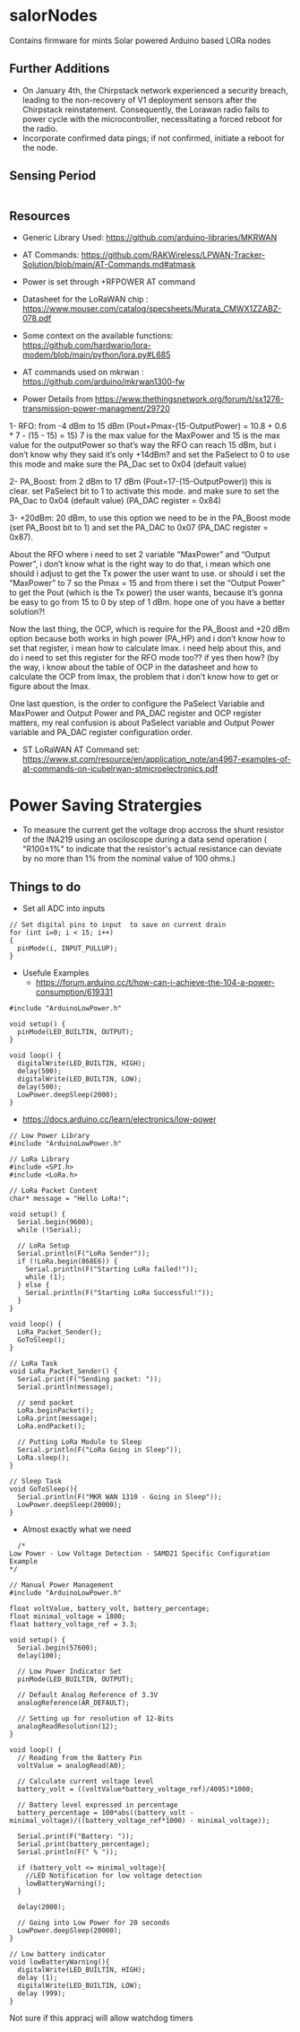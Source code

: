 # salorNodes
Contains firmware for mints Solar powered Arduino based LORa nodes

## Further Additions

- On January 4th, the Chirpstack network experienced a security breach, leading to the non-recovery of V1 deployment sensors after the Chirpstack reinstatement. Consequently, the Lorawan radio fails to power cycle with the microcontroller, necessitating a forced reboot for the radio.
 - Incorporate confirmed data pings; if not confirmed, initiate a reboot for the node.

## Sensing Period
```#define SENSING_PERIOD 9000; // mili seconds 
```

## Resources
- Generic Library Used: https://github.com/arduino-libraries/MKRWAN
- AT Commands:
  https://github.com/RAKWireless/LPWAN-Tracker-Solution/blob/main/AT-Commands.md#atmask
  
- Power is set through +RFPOWER AT command 
- Datasheet for the LoRaWAN chip : https://www.mouser.com/catalog/specsheets/Murata_CMWX1ZZABZ-078.pdf
- Some context on the available functions: https://github.com/hardwario/lora-modem/blob/main/python/lora.py#L685
- AT commands used on mkrwan : https://github.com/arduino/mkrwan1300-fw
- Power Details from https://www.thethingsnetwork.org/forum/t/sx1276-transmission-power-managment/29720

1- RFO: from -4 dBm to 15 dBm (Pout=Pmax-(15-OutputPower) = 10.8 + 0.6 * 7 - (15 - 15) = 15) 7 is the max value for the MaxPower and 15 is the max value for the outputPower so that’s way the RFO can reach 15 dBm, but i don’t know why they said it’s only +14dBm? and set the PaSelect to 0 to use this mode and make sure the PA_Dac set to 0x04 (default value)

2- PA_Boost: from 2 dBm to 17 dBm (Pout=17-(15-OutputPower)) this is clear. set PaSelect bit to 1 to activate this mode. and make sure to set the PA_Dac to 0x04 (default value) (PA_DAC register = 0x84)

3- +20dBm: 20 dBm, to use this option we need to be in the PA_Boost mode (set PA_Boost bit to 1) and set the PA_DAC to 0x07 (PA_DAC register = 0x87).

About the RFO where i need to set 2 variable “MaxPower” and “Output Power”, i don’t know what is the right way to do that, i mean which one should i adjust to get the Tx power the user want to use. or should i set the “MaxPower” to 7 so the Pmax = 15 and from there i set the “Output Power” to get the Pout (which is the Tx power) the user wants, because it’s gonna be easy to go from 15 to 0 by step of 1 dBm. hope one of you have a better solution?!

Now the last thing, the OCP, which is require for the PA_Boost and +20 dBm option because both works in high power (PA_HP) and i don’t know how to set that register, i mean how to calculate Imax. i need help about this, and do i need to set this register for the RFO mode too?? if yes then how? (by the way, i know about the table of OCP in the datasheet and how to calculate the OCP from Imax, the problem that i don’t know how to get or figure about the Imax.

One last question, is the order to configure the PaSelect Variable and MaxPower and Output Power and PA_DAC register and OCP register matters, my real confusion is about PaSelect variable and Output Power variable and PA_DAC register configuration order.


- ST LoRaWAN AT Command set: https://www.st.com/resource/en/application_note/an4967-examples-of-at-commands-on-icubelrwan-stmicroelectronics.pdf

# Power Saving Stratergies 
- To measure the current get the voltage drop accross the shunt resistor of the INA219 using an osciloscope during a data send operation ( "R100±1%" to indicate that the resistor's actual resistance can deviate by no more than 1% from the nominal value of 100 ohms.)


## Things to do 

- Set all ADC into inputs
 ```
// Set digital pins to input  to save on current drain
 for (int i=0; i < 15; i++) 
 {
   pinMode(i, INPUT_PULLUP);
 }
```
- Usefule Examples
  - https://forum.arduino.cc/t/how-can-i-achieve-the-104-a-power-consumption/619331   

```
#include "ArduinoLowPower.h"

void setup() {
  pinMode(LED_BUILTIN, OUTPUT);
}

void loop() {
  digitalWrite(LED_BUILTIN, HIGH);
  delay(500);
  digitalWrite(LED_BUILTIN, LOW);
  delay(500);
  LowPower.deepSleep(2000);
}
```
 - https://docs.arduino.cc/learn/electronics/low-power

```
// Low Power Library
#include "ArduinoLowPower.h"

// LoRa Library
#include <SPI.h>
#include <LoRa.h>

// LoRa Packet Content 
char* message = "Hello LoRa!";

void setup() {
  Serial.begin(9600);
  while (!Serial);

  // LoRa Setup
  Serial.println(F("LoRa Sender"));
  if (!LoRa.begin(868E6)) {
    Serial.println(F("Starting LoRa failed!"));
    while (1);
  } else {
    Serial.println(F("Starting LoRa Successful!"));
  }
}

void loop() {
  LoRa_Packet_Sender();
  GoToSleep();
}

// LoRa Task
void LoRa_Packet_Sender() {
  Serial.print(F("Sending packet: "));
  Serial.println(message);

  // send packet
  LoRa.beginPacket();
  LoRa.print(message);
  LoRa.endPacket();

  // Putting LoRa Module to Sleep 
  Serial.println(F("LoRa Going in Sleep"));
  LoRa.sleep();
}

// Sleep Task 
void GoToSleep(){
  Serial.println(F("MKR WAN 1310 - Going in Sleep"));
  LowPower.deepSleep(20000);
}
```

- Almost exactly what we need
```
  /*
Low Power - Low Voltage Detection - SAMD21 Specific Configuration Example
*/

// Manual Power Management 
#include "ArduinoLowPower.h"

float voltValue, battery_volt, battery_percentage;
float minimal_voltage = 1800;
float battery_voltage_ref = 3.3;

void setup() {
  Serial.begin(57600);
  delay(100);

  // Low Power Indicator Set 
  pinMode(LED_BUILTIN, OUTPUT);

  // Default Analog Reference of 3.3V
  analogReference(AR_DEFAULT);

  // Setting up for resolution of 12-Bits
  analogReadResolution(12);
}

void loop() { 
  // Reading from the Battery Pin
  voltValue = analogRead(A0);

  // Calculate current voltage level
  battery_volt = ((voltValue*battery_voltage_ref)/4095)*1000;
  
  // Battery level expressed in percentage
  battery_percentage = 100*abs((battery_volt - minimal_voltage)/((battery_voltage_ref*1000) - minimal_voltage));

  Serial.print(F("Battery: "));
  Serial.print(battery_percentage);
  Serial.println(F(" % "));
  
  if (battery_volt <= minimal_voltage){
    //LED Notification for low voltage detection
    lowBatteryWarning();
  }

  delay(2000);
  
  // Going into Low Power for 20 seconds 
  LowPower.deepSleep(20000);
}

// Low battery indicator
void lowBatteryWarning(){
  digitalWrite(LED_BUILTIN, HIGH);  
  delay (1);             
  digitalWrite(LED_BUILTIN, LOW);    
  delay (999);             
}
  ```
 
Not sure if this appracj will allow watchdog timers
